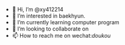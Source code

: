 - 👋 Hi, I’m @xy412214
- 👀 I’m interested in baekhyun.
- 🌱 I’m currently learning computer program
- 💞️ I’m looking to collaborate on 
- 📫 How to reach me on wechat:_doukou_

<!---
xy412214/xy412214 is a ✨ special ✨ repository because its `README.md` (this file) appears on your GitHub profile.
You can click the Preview link to take a look at your changes.
--->
